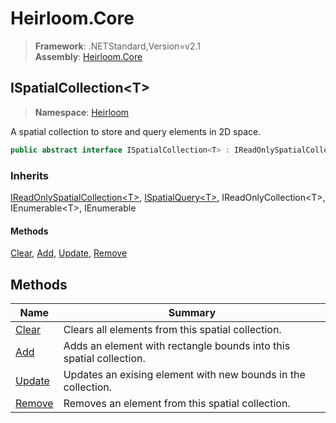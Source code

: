 # Heirloom.Core

> **Framework**: .NETStandard,Version=v2.1  
> **Assembly**: [Heirloom.Core][0]  

## ISpatialCollection\<T>

> **Namespace**: [Heirloom][0]  

A spatial collection to store and query elements in 2D space.

```cs
public abstract interface ISpatialCollection<T> : IReadOnlySpatialCollection<T>, ISpatialQuery<T>, IReadOnlyCollection<T>, IEnumerable<T>, IEnumerable
```

### Inherits

[IReadOnlySpatialCollection\<T>][1], [ISpatialQuery\<T>][2], IReadOnlyCollection\<T>, IEnumerable\<T>, IEnumerable

#### Methods

[Clear][3], [Add][4], [Update][5], [Remove][6]

## Methods

| Name        | Summary                                                             |
|-------------|---------------------------------------------------------------------|
| [Clear][3]  | Clears all elements from this spatial collection.                   |
| [Add][4]    | Adds an element with rectangle bounds into this spatial collection. |
| [Update][5] | Updates an exising element with new bounds in the collection.       |
| [Remove][6] | Removes an element from this spatial collection.                    |

[0]: ../Heirloom.Core.md
[1]: Heirloom.IReadOnlySpatialCollection[T].md
[2]: Heirloom.ISpatialQuery[T].md
[3]: Heirloom.ISpatialCollection[T].Clear.md
[4]: Heirloom.ISpatialCollection[T].Add.md
[5]: Heirloom.ISpatialCollection[T].Update.md
[6]: Heirloom.ISpatialCollection[T].Remove.md
